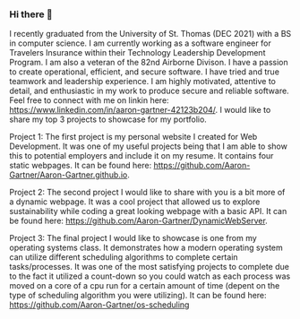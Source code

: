 ### Hi there 👋
<!--
**Aaron-Gartner/Aaron-Gartner** is a ✨ _special_ ✨ repository because its `README.md` (this file) appears on your GitHub profile.

Here are some ideas to get you started:

- 🔭 I’m currently working on ...
- 🌱 I’m currently learning ...
- 👯 I’m looking to collaborate on ...
- 🤔 I’m looking for help with ...
- 💬 Ask me about ...
- 📫 How to reach me: ...
- 😄 Pronouns: ...
- ⚡ Fun fact: ...
-->

I recently graduated from the University of St. Thomas (DEC 2021) with a BS in computer science. I am currently working as a software engineer for Travelers Insurance within their Technology Leadership Development Program. I am also a veteran of the 82nd Airborne Divison. I have a passion to create operational, efficient, and secure software. I have tried and true teamwork and leadership experience. I am highly motivated, attentive to detail, and enthusiastic in my work to produce secure and reliable software. Feel free to connect with me on linkin here: <a>https://www.linkedin.com/in/aaron-gartner-42123b204/</a>. I would like to share my top 3 projects to showcase for my portfolio.


Project 1:
The first project is my personal website I created for Web Development. It was one of my useful projects being that I am able to show this to potential employers and include it on my resume. It contains four static webpages. It can be found here: <a>https://github.com/Aaron-Gartner/Aaron-Gartner.github.io</a>. 


Project 2:
The second project I would like to share with you is a bit more of a dynamic webpage. It was a cool project that allowed us to explore sustainability while coding a great looking webpage with a basic API. It can be found here: <a> https://github.com/Aaron-Gartner/DynamicWebServer</a>.

Project 3:
The final project I would like to showcase is one from my operating systems class. It demonstrates how a modern operating system can utilize different scheduling algorithms to complete certain tasks/processes. It was one of the most satisfying projects to complete due to the fact it utilized a count-down so you could watch as each process was moved on a core of a cpu run for a certain amount of time (depent on the type of scheduling algorithm you were utilizing). It can be found here:  <a>https://github.com/Aaron-Gartner/os-scheduling</a>

